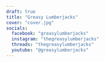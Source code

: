 ```yaml
---
draft: true
title: "Greasy Lumberjacks"
cover: "cover.jpg"
socials:
  facebook: "greasylumberjacks"
  instagram: "thegreasylumberjacks"
  threads: "thegreasylumberjacks"
  youtube: "@greasylumberjacks"
---
```




